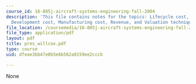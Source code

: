 ```yaml
---
course_id: 16-885j-aircraft-systems-engineering-fall-2004
description: 'This file contains notes for the topics: Lifecycle cost, Operating cost,
  Development cost, Manufacturing cost, Revenue, and Valuation techniques.'
file_location: /coursemedia/16-885j-aircraft-systems-engineering-fall-2004/dfeae3bb47e8b5e6b562a0159ee2cccb_pres_willcox.pdf
file_type: application/pdf
layout: pdf
title: pres_willcox.pdf
type: course
uid: dfeae3bb47e8b5e6b562a0159ee2cccb

---
```

None